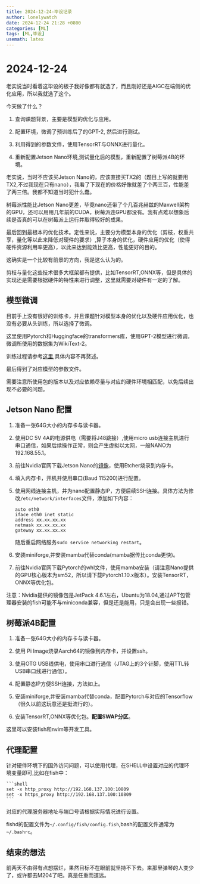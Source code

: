 ```yaml
---
title: 2024-12-24-毕设记录
author: lonelywatch
date: 2024-12-24 21:28 +0800
categories: [ML]
tags: [ML,毕设]
usemath: latex
---
```


# 2024-12-24

老实说当时看着这毕设的板子我好像都有就选了，而且刚好还是AIGC在端侧的优化应用，所以我就选了这个。

今天做了什么？

1. 查询课题背景，主要是模型的优化与应用。

2. 配置环境，微调了预训练后了的GPT-2, 然后进行测试。

3. 利用得到的参数文件，使用TensorRT与ONNX进行量化。

4. 重新配置Jetson Nano环境,测试量化后的模型，重新配置了树莓派4B的环境。

老实说，当时不应该买Jetson Nano的，应该直接买TX2的（题目上写的就要用TX2,不过我现在只有nano），我看了下现在的价格好像就差了个两三百，性能差了两三倍。我都不知道当时犯什么蠢。

树莓派性能比Jetson Nano更差，毕竟nano还带了个几百兆赫兹的Maxwell架构的GPU，还可以用用几年前的CUDA，树莓派连GPU都没有。我有点难以想象后续是否真的可以在树莓派上运行并取得较好的成果。

最后回到最根本的优化技术。定性来说，主要分为模型本身的优化（剪枝，权重共享，量化等以此来降低对硬件的要求）,算子本身的优化，硬件应用的优化（使得硬件资源利用率更高），以此来达到能效比更高，性能更好的目的。

这确实是一个比较有前景的方向，我是这么认为的。

剪枝与量化这些技术很多大框架都有提供，比如TensorRT,ONNX等，但是具体的实现还是需要根据硬件的特性来进行调整，这里就需要对硬件有一定的了解。

## 模型微调

目前手上没有很好的训练卡，并且课题针对模型本身的优化以及硬件应用优化，也没有必要从头训练，所以选择了微调。

这里使用Pytorch和Huggingface的transformers库，使用GPT-2模型进行微调，微调所使用的数据集为WikiText-2。

训练过程请参考[这里](https://www.kaggle.com/code/suraj520/pytorch-train-gpt2-and-generate-text-from-it),具体内容不再赘述。

最后得到了对应模型的参数文件。

需要注意所使用包的版本以及对应依赖尽量与对应的硬件环境相匹配，以免后续出现不必要的问题。

## Jetson Nano 配置

1. 准备一张64G大小的内存卡与读卡器。

2. 使用DC 5V 4A的电源供电（需要将J48跳接）,使用micro usb连接主机进行串口通信，如果后续操作正常，则会产生虚拟以太网，一般NANO为192.168.55.1。

3. 前往Nvidia官网下载Jetson Nano的[镜像](https://developer.nvidia.com/embedded/learn/get-started-jetson-nano-devkit#setup)，使用Etcher烧录到内存卡。

4. 填入内存卡，开机并使用串口(Baud 115200)进行配置。

5. 使用网线连接主机，并为nano配置静态IP，方便后续SSH连接。具体方法为修改`/etc/network/interfaces`文件，添加如下内容：

   ```shell
   auto eth0
   iface eth0 inet static
   address xx.xx.xx.xx
   netmask xx.xx.xx.xx
   gateway xx.xx.xx.xx
    ```
    随后重启网络服务`sudo service networking restart`。

6. 安装miniforge,并安装mamba代替conda(mamba据传比conda更快)。

7. 前往Nvidia官网下载Pytorch的whl文件，使用mamba安装（请注意Nano提供的GPU核心版本为sm52，所以请下载Pytorch1.10.x版本）。安装TensorRT，ONNX等优化包。

注意：Nvidia提供的镜像包是JetPack 4.6.1左右，Ubuntu为18.04,通过APT包管理器安装的fish可能不与miniconda兼容，但是还是能用，只是会出现一些报错。

## 树莓派4B配置

1. 准备一张64G大小的内存卡与读卡器。

2. 使用 Pi Image烧录Aarch64的镜像到内存卡，并设置ssh。

3. 使用OTG USB线供电，使用串口进行通信（JTAG上的3个针脚，使用TTL转USB串口线进行通信）。

4. 配置静态IP方便SSH连接，方法如上。

5. 安装miniforge,并安装mamba代替conda，配置Pytorch与对应的Tensorflow（很久以前这玩意还是挺流行的）。

6. 安装TensorRT,ONNX等优化包。**配置SWAP分区**。

这里可以安装fish和nvim等开发工具。

## 代理配置

针对硬件环境下的国外访问问题，可以使用代理，在SHELL中设置对应的代理环境变量即可,比如在fish中：
    
    ```shell
    set -x http_proxy http://192.168.137.100:10809
    set -x https_proxy http://192.168.137.100:10809
    ```
对应的代理服务器地址与端口号请根据实际情况进行设置。

fishd的配置文件为`~/.config/fish/config.fish`,bash的配置文件通常为`~/.bashrc`。

## 结束的想法

前两天不由得有点想摆烂，果然目标不在眼前就坚持不下去。来那里弹琴的人变少了，或许都去M204了吧。真是任重而道远。